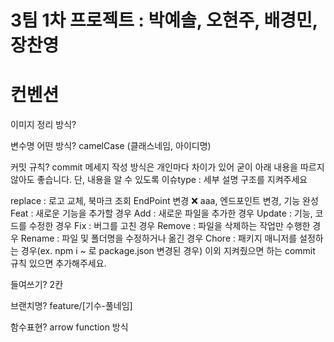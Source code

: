 # 3팀 1차 프로젝트 : 박예솔, 오현주, 배경민, 장찬영

# 컨벤션

이미지 정리 방식?

변수명 어떤 방식?
camelCase (클래스네임, 아이디명)

커밋 규칙?
commit 메세지 작성 방식은 개인마다 차이가 있어 굳이 아래 내용을 따르지 않아도 좋습니다. 단, 내용을 알 수 있도록 이슈type : 세부 설명 구조를 지켜주세요

replace : 로고 교체, 북마크 조회 EndPoint 변경 :x: aaa, 엔드포인트 변경, 기능 완성
Feat : 새로운 기능을 추가할 경우
Add : 새로운 파일을 추가한 경우
Update : 기능, 코드를 수정한 경우
Fix : 버그를 고친 경우
Remove : 파일을 삭제하는 작업만 수행한 경우
Rename : 파일 및 폴더명을 수정하거나 옮긴 경우
Chore : 패키지 매니저를 설정하는 경우(ex. npm i ~ 로 package.json 변경된 경우)
이외 지켜줬으면 하는 commit 규칙 있으면 추가해주세요.

들여쓰기? 2칸

브랜치명? feature/[기수-풀네임]

함수표현? arrow function 방식
